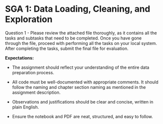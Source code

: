 # SGA 1: Data Loading, Cleaning, and Exploration

Question 1 - 
Please review the attached file thoroughly, as it contains all the tasks and subtasks that need to be completed. Once you have gone through the file, proceed with performing all the tasks on your local system. After completing the tasks, submit the final file for evaluation.

**Expectations:**
- The assignment should reflect your understanding of the entire data preparation process.

- All code must be well-documented with appropriate comments. It should follow the naming and chapter section naming as mentioned in the assignment description.

- Observations and justifications should be clear and concise, written in plain English.

- Ensure the notebook and PDF are neat, structured, and easy to follow.
